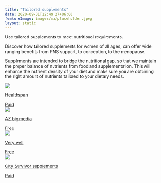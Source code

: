 ```yaml
---
title: "Tailored supplements"
date: 2020-09-01T12:49:27+06:00
featureImage: images/ma/placeholder.jpeg
layout: static
---
```


Use tailored supplements to meet nutritional requirements.

Discover how tailored supplements for women of all ages, can offer wide ranging benefits from PMS support, to conception, to the menopause.

Supplements are intended to bridge the nutritional gap, so that we maintain the proper balance of nutrients from food and supplementation. This will enhance the nutrient density of your diet and make sure you are obtaining the right amount of nutrients tailored to your dietary needs.

<a class="ma-link" href="https://www.awin1.com/cread.php?awinmid=6007&awinaffid=1198638&ued=https%3A%2F%2Fwww.healthspan.co.uk%2Fwomens-health%23t%3DWomens-Health-Products%26numberOfResults%3D15"><div class="ma-card"><div class="ma-icon"><img src ="/images/icon-pound.png"/></div><div class="ma-name"><p>Healthspan</p></div><div class="ma-paid-text"><span>Paid</span></div></div></a><a class="ma-link" href="https://azbigmedia.com/lifestyle/12-benefits-of-supplements-why-theyre-important/"><div class="ma-card"><div class="ma-icon"><img src ="/images/icon-check.png"/></div><div class="ma-name"><p>AZ big media</p></div><div class="ma-paid-text"><span>Free</span></div></div></a><a class="ma-link" href="https://www.verywellfit.com/best-supplements-for-women-4171317"><div class="ma-card"><div class="ma-icon"><img src ="/images/icon-check.png"/></div><div class="ma-name"><p>Very well</p></div><div class="ma-paid-text"><span>Free</span></div></div></a><a class="ma-link" href="https://www.awin1.com/cread.php?awinmid=35301&awinaffid=1198638&ued=https%3A%2F%2Fcitysurvivor.co.uk%2F"><div class="ma-card"><div class="ma-icon"><img src ="/images/icon-pound.png"/></div><div class="ma-name"><p>City Survivor supplements</p></div><div class="ma-paid-text"><span>Paid</span></div></div></a>  

<br/><br/>






